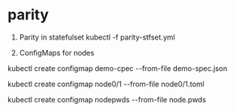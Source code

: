 # parity
1. Parity in statefulset
kubectl -f parity-stfset.yml

2. ConfigMaps for nodes

kubectl create configmap demo-cpec --from-file demo-spec.json

kubectl create configmap node0/1 --from-file node0/1.toml

kubectl create configmap nodepwds --from-file node.pwds
